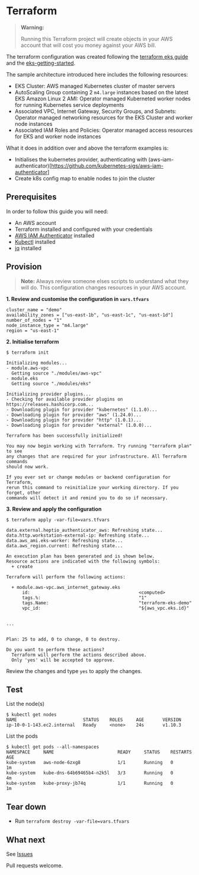 # Terraform


>**Warning:** 
>
>Running this Terraform project will create objects in your AWS account that will cost you money against your AWS bill.


The terraform configuration was created following the [terraform eks guide](https://www.terraform.io/docs/providers/aws/guides/eks-getting-started.html) and the [eks-getting-started](https://github.com/terraform-providers/terraform-provider-aws/tree/master/examples/eks-getting-started).

The sample architecture introduced here includes the following resources:

* EKS Cluster: AWS managed Kubernetes cluster of master servers
* AutoScaling Group containing 2 `m4.large` instances based on the latest EKS Amazon Linux 2 AMI: Operator managed Kuberneted worker nodes for running Kubernetes service deployments
* Associated VPC, Internet Gateway, Security Groups, and Subnets: Operator managed networking resources for the EKS Cluster and worker node instances
* Associated IAM Roles and Policies: Operator managed access resources for EKS and worker node instances


What it does in addition over and above the terraform examples is:

* Initialises the kubernetes provider, authenticating with (aws-iam-authenticator)[https://github.com/kubernetes-sigs/aws-iam-authenticator]
* Create k8s config map to enable nodes to join the cluster


## Prerequisites 

In order to follow this guide you will need:

* An AWS account
* Terraform installed and configured with your credentials
* [AWS IAM Authenticator](https://github.com/kubernetes-sigs/aws-iam-authenticator) installed
* [Kubectl](https://kubernetes.io/docs/imported/release/notes/#client-binaries) installed
* [jq](https://stedolan.github.io/jq/) installed


## Provision
>**Note:** 
> Always review someone elses scripts to understand what they will do. This configuration changes resources in your AWS account. 

**1. Review and customise the configuration in `vars.tfvars`**

```
cluster_name = "demo"
availability_zones = ["us-east-1b", "us-east-1c", "us-east-1d"]
number_of_nodes = "1"
node_instance_type = "m4.large"
region = "us-east-1"
```

**2. Initialise terraform**

```
$ terraform init

Initializing modules...
- module.aws-vpc
  Getting source "./modules/aws-vpc"
- module.eks
  Getting source "./modules/eks"

Initializing provider plugins...
- Checking for available provider plugins on https://releases.hashicorp.com...
- Downloading plugin for provider "kubernetes" (1.1.0)...
- Downloading plugin for provider "aws" (1.24.0)...
- Downloading plugin for provider "http" (1.0.1)...
- Downloading plugin for provider "external" (1.0.0)...

Terraform has been successfully initialized!

You may now begin working with Terraform. Try running "terraform plan" to see
any changes that are required for your infrastructure. All Terraform commands
should now work.

If you ever set or change modules or backend configuration for Terraform,
rerun this command to reinitialize your working directory. If you forget, other
commands will detect it and remind you to do so if necessary.
```

**3. Review and apply the configuration**

```
$ terraform apply -var-file=vars.tfvars

data.external.heptio_authenticator_aws: Refreshing state...
data.http.workstation-external-ip: Refreshing state...
data.aws_ami.eks-worker: Refreshing state...
data.aws_region.current: Refreshing state...

An execution plan has been generated and is shown below.
Resource actions are indicated with the following symbols:
  + create

Terraform will perform the following actions:

  + module.aws-vpc.aws_internet_gateway.eks
      id:                                         <computed>
      tags.%:                                     "1"
      tags.Name:                                  "terraform-eks-demo"
      vpc_id:                                     "${aws_vpc.eks.id}"

      
...


Plan: 25 to add, 0 to change, 0 to destroy.

Do you want to perform these actions?
  Terraform will perform the actions described above.
  Only 'yes' will be accepted to approve.

```

Review the changes and type `yes` to apply the changes.

## Test

List the node(s)

```
$ kubectl get nodes
NAME                         STATUS    ROLES     AGE       VERSION
ip-10-0-1-143.ec2.internal   Ready     <none>    24s       v1.10.3
```
List the pods

```
$ kubectl get pods --all-namespaces
NAMESPACE     NAME                        READY     STATUS    RESTARTS   AGE
kube-system   aws-node-6zxg8              1/1       Running   0          1m
kube-system   kube-dns-64b69465b4-n2k5l   3/3       Running   0          4m
kube-system   kube-proxy-jb74q            1/1       Running   0          1m
```

## Tear down

* Run `terraform destroy -var-file=vars.tfvars`

## What next
See [Issues](https://github.com/niallmccullagh/terraform-eks/issues)

Pull requests welcome.
